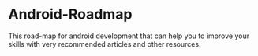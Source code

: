# Android-Roadmap
This road-map for android development that can help you to improve your skills with very recommended articles and other resources. 
